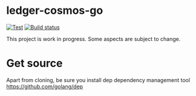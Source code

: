 # ledger-cosmos-go

[![Test](https://github.com/cosmos/ledger-cosmos-go/actions/workflows/test.yml/badge.svg)](https://github.com/cosmos/ledger-cosmos-go/actions/workflows/test.yml)
[![Build status](https://ci.appveyor.com/api/projects/status/ovpfx35t289n3403?svg=true)](https://ci.appveyor.com/project/cosmos/ledger-cosmos-go)

This project is work in progress. Some aspects are subject to change.

# Get source

Apart from cloning, be sure you install dep dependency management tool
https://github.com/golang/dep
